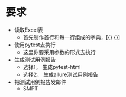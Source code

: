 # 要求
- 读取Excel表
    - 首先制作首行和每一行组成的字典，[{} {}]
- 使用pytest去执行
    - 这里你要采用参数的形式去执行
- 生成测试用例报告
    - 选择1， 生成pytest-html
    - 选择2， 生成allure测试用例报告
- 把测试用例报告发邮件
    - SMPT
    